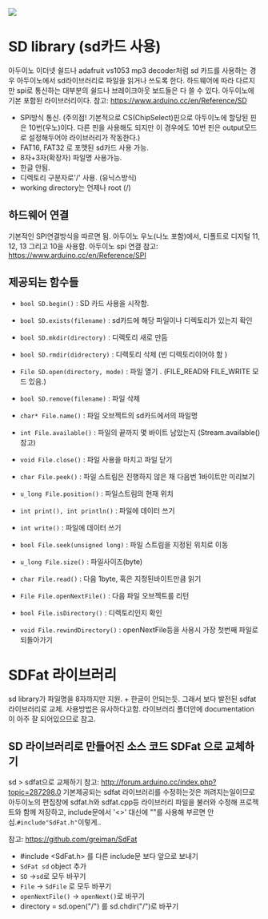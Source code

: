 ![](https://i2.wp.com/electronicshobbyists.com/wp-content/uploads/2017/02/SD-card-module-arduino.png?w=432&ssl=1)

# SD library (sd카드 사용)
아두이노 이더넷 쉴드나 adafruit vs1053 mp3 decoder처럼 sd 카드를 사용하는 경우 아두이노에서 sd라이브러리로 파일을 읽거나 쓰도록 한다. 하드웨어에 따라 다르지만 spi로 통신하는 대부분의 쉴드나 브레이크아웃 보드들은 다 쓸 수 있다.
아두이노에 기본 포함된 라이브러리이다.
참고: https://www.arduino.cc/en/Reference/SD

* SPI방식 통신. (주의점! 기본적으로 CS(ChipSelect)핀으로 아두이노에 할당된 핀은 10번(우노)이다. 다른 핀을 사용해도 되지만 이 경우에도 10번 핀은 output모드로 설정해두어야 라이브러리가 작동한다.)
* FAT16, FAT32 로 포맷된 sd카드 사용 가능.
* 8자+3자(확장자) 파일명 사용가능.
* 한글 안됨.
* 디렉토리 구분자로'/' 사용. (유닉스방식)
* working directory는 언제나 root (/)

## 하드웨어 연결
기본적인 SPI연결방식을 따르면 됨.
아두이노 우노(나노 포함)에서, 디폴트로 디지털 11, 12, 13 그리고 10을 사용함.
아두이노 spi 연결 참고: https://www.arduino.cc/en/Reference/SPI

## 제공되는 함수들
* `bool SD.begin()`  : SD 카드 사용을 시작함.
* `bool SD.exists(filename)` : sd카드에 해당 파일이나 디렉토리가 있는지 확인
* `bool SD.mkdir(directory)`  : 디렉토리 새로 만듬
* `bool SD.rmdir(didrectory)` : 디렉토리 삭제 (빈 디렉토리이어야 함 )
* `File SD.open(directory, mode)` : 파일 열기 . (FILE_READ와 FILE_WRITE 모드 있음.)
* `bool SD.remove(filename)`  : 파일 삭제

* `char* File.name()` : 파일 오브젝트의 sd카드에서의 파일명
* `int File.available()`  : 파일의 끝까지 몇 바이트 남았는지 (Stream.available()참고)
* `void File.close()` : 파일 사용을 마치고 파일 닫기
* `char File.peek()`  : 파일 스트림은 진행하지 않은 채 다음번 1바이트만 미리보기
* `u_long File.position()`  : 파일스트림의 현재 위치
* `int print(), int println()`  : 파일에 데이터 쓰기
* `int write()` : 파일에 데이터 쓰기
* `bool File.seek(unsigned long)` : 파일 스트림을 지정된 위치로 이동
* `u_long File.size()`  : 파일사이즈(byte)
* `char File.read()`  : 다음 1byte, 혹은 지정된바이트만큼 읽기
* `File File.openNextFile()`  : 다음 파일 오브젝트를 리턴
* `bool File.isDirectory()` : 디렉토리인지 확인
* `void File.rewindDirectory()` : openNextFile등을 사용시 가장 첫번째 파일로 되돌아가기


# SDFat 라이브러리
sd library가 파일명을 8자까지만 지원. + 한글이 안되는듯. 그래서 보다 발전된 sdfat 라이브러리로 교체. 사용방법은 유사하다고함.
라이브러리 폴더안에 documentation이 아주 잘 되어있으므로 참고.

## SD 라이브러리로 만들어진 소스 코드 SDFat 으로 교체하기
sd > sdfat으로 교체하기 참고: http://forum.arduino.cc/index.php?topic=287298.0
기본제공되는 sdfat 라이브러리를 수정하는것은 꺼려지는일이므로 아두이노의 편집창에 sdfat.h와 sdfat.cpp등 라이브러리 파일을 불러와 수정해 프로젝트와 함께 저장하고, include문에서 '<>' 대신에 ""를 사용해 부르면 안심.`#include"SdFat.h"`이렇게..

참고: https://github.com/greiman/SdFat


* #include <SdFat.h> 를 다른 include문 보다 앞으로 보내기
* `SdFat sd` object 추가
* `SD` ->`sd`로 모두 바꾸기
* `File` -> `SdFile` 로 모두 바꾸기
* `openNextFile()` -> `openNext()`로 바꾸기
* directory = sd.open("/") 를 sd.chdir("/")로 바꾸기
